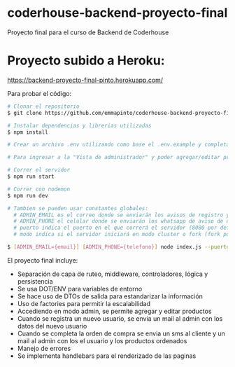 # coderhouse-backend-proyecto-final
Proyecto final para el curso de Backend de Coderhouse

# Proyecto subido a Heroku:
https://backend-proyecto-final-pinto.herokuapp.com/

Para probar el código:

```bash
# Clonar el repositorio
$ git clone https://github.com/emmapinto/coderhouse-backend-proyecto-final

# Instalar dependencias y librerias utilizadas
$ npm install

# Crear un archivo .env utilizando como base el .env.example y completar las variables de entorno correspondientes (necesarias para BD de Mongo, Nodemailer y Twilio).

# Para ingresar a la "Vista de administrador" y poder agregar/editar productos, completar la variable de entorno ADMIN_USER con el mail al que se desee otorgar acceso.

# Correr el servidor
$ npm run start

# Correr con nodemon
$ npm run dev

# Tambien se pueden usar constantes globales:
  # ADMIN_EMAIL es el correo donde se enviarán los avisos de registro y orden
  # ADMIN_PHONE el celular donde se enviarán los whatsapp de aviso de orden
  # puerto indica el puerto en el que correrá el servidor (8080 por defecto)
  # modo indica si el servidor iniciará en modo cluster o fork (fork por defecto)

$ [ADMIN_EMAIL={email}] [ADMIN_PHONE={telefono}] node index.js --puerto={puerto} [--modo=cluster] [--useCloudDB=true]

```

El proyecto final incluye:
- Separación de capa de ruteo, middleware, controladores, lógica y persistencia
- Se usa DOT/ENV para variables de entorno
- Se hace uso de DTOs de salida para estandarizar la información
- Uso de factories para permitir la escalabilidad
- Accediendo en modo admin, se permite agregar y editar productos
- Cuando se registra un nuevo usuario, se envia un mail al admin con los datos del nuevo usuario
- Cuando se completa la orden de compra se envia un sms al cliente y un mail al admin con los el usuario y los productos ordenados
- Manejo de errores
- Se implementa handlebars para el renderizado de las paginas

